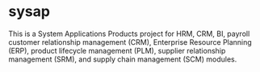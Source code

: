 # sysap
This is a System Applications Products project for HRM, CRM, BI, payroll
customer relationship management (CRM), Enterprise Resource Planning (ERP), product lifecycle management (PLM), supplier relationship management (SRM), and supply chain management (SCM) modules.
